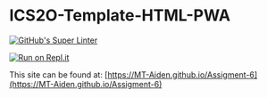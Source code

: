 # ICS2O-Template-HTML-PWA

[![GitHub's Super Linter](https://github.com/MT-Aiden/Assigment-6/workflows/GitHub's%20Super%20Linter/badge.svg)](https://github.com/MT-Aiden/Assigment-6/actions)

[![Run on Repl.it](https://repl.it/badge/github/MT-Aiden/Assigment-6)](https://repl.it/github/MT-Aiden/Assigment-6)

This site can be found at: [https://MT-Aiden.github.io/Assigment-6](https://MT-Aiden.github.io/Assigment-6)
